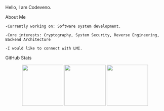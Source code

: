 Hello, I am Codeveno.

About Me

    -Currently working on: Software system development.

    -Core interests: Cryptography, System Security, Reverse Engineering, Backend Architecture

    -I would like to connect with LMI.

GitHub Stats

<p align="center"> <img src="https://streak-stats.demolab.com?user=codeveno&theme=radical&border_radius=8" height="130" /> <img src="https://github-readme-stats.vercel.app/api?username=codeveno&show_icons=true&theme=radical&hide_title=true&hide_border=true" height="130" /> <img src="https://github-readme-stats.vercel.app/api/top-langs/?username=codeveno&layout=compact&theme=radical&hide_border=true" height="130" /> </p>

